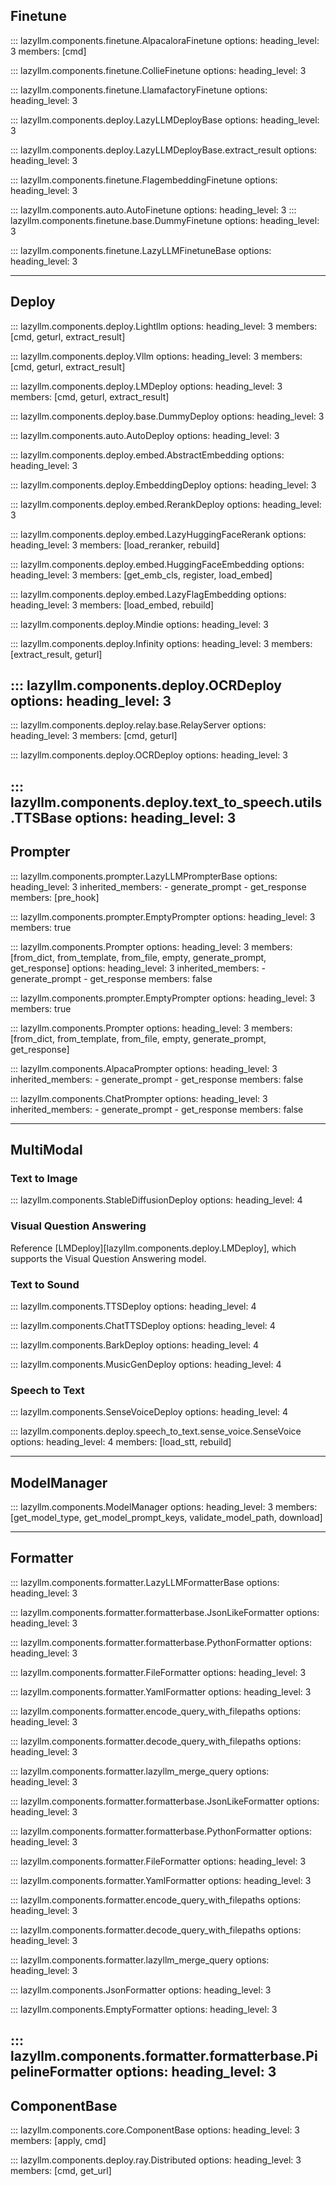 ## Finetune

::: lazyllm.components.finetune.AlpacaloraFinetune
    options:
      heading_level: 3
      members: [cmd]

::: lazyllm.components.finetune.CollieFinetune
    options:
      heading_level: 3

::: lazyllm.components.finetune.LlamafactoryFinetune
    options:
      heading_level: 3

::: lazyllm.components.deploy.LazyLLMDeployBase
    options:
      heading_level: 3

::: lazyllm.components.deploy.LazyLLMDeployBase.extract_result
    options:
      heading_level: 3
      
::: lazyllm.components.finetune.FlagembeddingFinetune
    options:
      heading_level: 3

::: lazyllm.components.auto.AutoFinetune
    options:
      heading_level: 3
::: lazyllm.components.finetune.base.DummyFinetune
    options:
      heading_level: 3

::: lazyllm.components.finetune.LazyLLMFinetuneBase
    options:
      heading_level: 3

---

## Deploy

::: lazyllm.components.deploy.Lightllm
    options:
      heading_level: 3
      members: [cmd, geturl, extract_result]

::: lazyllm.components.deploy.Vllm
    options:
      heading_level: 3
      members: [cmd, geturl, extract_result]

::: lazyllm.components.deploy.LMDeploy
    options:
      heading_level: 3
      members: [cmd, geturl, extract_result]

::: lazyllm.components.deploy.base.DummyDeploy
    options:
      heading_level: 3

::: lazyllm.components.auto.AutoDeploy
    options:
      heading_level: 3

::: lazyllm.components.deploy.embed.AbstractEmbedding
    options:
      heading_level: 3

::: lazyllm.components.deploy.EmbeddingDeploy
    options:
      heading_level: 3

::: lazyllm.components.deploy.embed.RerankDeploy
    options:
      heading_level: 3

::: lazyllm.components.deploy.embed.LazyHuggingFaceRerank
    options:
      heading_level: 3
      members: [load_reranker, rebuild]

::: lazyllm.components.deploy.embed.HuggingFaceEmbedding
    options:
      heading_level: 3
      members: [get_emb_cls, register, load_embed]

::: lazyllm.components.deploy.embed.LazyFlagEmbedding
    options:
      heading_level: 3
      members: [load_embed, rebuild]

::: lazyllm.components.deploy.Mindie
    options:
      heading_level: 3

::: lazyllm.components.deploy.Infinity
    options:
      heading_level: 3
      members: [extract_result, geturl]
      
::: lazyllm.components.deploy.OCRDeploy
    options:
      heading_level: 3
---

::: lazyllm.components.deploy.relay.base.RelayServer
    options:
      heading_level: 3
      members: [cmd, geturl]

::: lazyllm.components.deploy.OCRDeploy
    options:
      heading_level: 3

::: lazyllm.components.deploy.text_to_speech.utils.TTSBase
    options:
      heading_level: 3
---

## Prompter

::: lazyllm.components.prompter.LazyLLMPrompterBase
    options:
      heading_level: 3
    inherited_members:
      - generate_prompt
      - get_response
    members: [pre_hook]

::: lazyllm.components.prompter.EmptyPrompter
    options:
      heading_level: 3
      members: true

::: lazyllm.components.Prompter
    options:
      heading_level: 3
      members: [from_dict, from_template, from_file, empty, generate_prompt, get_response]
  options:
    heading_level: 3
    inherited_members:
      - generate_prompt
      - get_response
    members: false

::: lazyllm.components.prompter.EmptyPrompter
    options:
      heading_level: 3
      members: true

::: lazyllm.components.Prompter
    options:
      heading_level: 3
      members: [from_dict, from_template, from_file, empty, generate_prompt, get_response]

::: lazyllm.components.AlpacaPrompter
    options:
      heading_level: 3
	  inherited_members:
	    - generate_prompt
	    - get_response
    members: false

::: lazyllm.components.ChatPrompter
    options:
      heading_level: 3
	  inherited_members:
	    - generate_prompt
	    - get_response
    members: false

---

## MultiModal

### Text to Image

::: lazyllm.components.StableDiffusionDeploy
    options:
      heading_level: 4

### Visual Question Answering

Reference [LMDeploy][lazyllm.components.deploy.LMDeploy], which supports the Visual Question Answering model.

### Text to Sound

::: lazyllm.components.TTSDeploy
    options:
      heading_level: 4

::: lazyllm.components.ChatTTSDeploy
    options:
      heading_level: 4

::: lazyllm.components.BarkDeploy
    options:
      heading_level: 4

::: lazyllm.components.MusicGenDeploy
    options:
      heading_level: 4

### Speech to Text

::: lazyllm.components.SenseVoiceDeploy
    options:
      heading_level: 4

::: lazyllm.components.deploy.speech_to_text.sense_voice.SenseVoice
    options:
      heading_level: 4
      members: [load_stt, rebuild]

---

## ModelManager

::: lazyllm.components.ModelManager
    options:
      heading_level: 3
      members: [get_model_type, get_model_prompt_keys, validate_model_path, download]

---

## Formatter

::: lazyllm.components.formatter.LazyLLMFormatterBase
    options:
      heading_level: 3

::: lazyllm.components.formatter.formatterbase.JsonLikeFormatter
    options:
      heading_level: 3

::: lazyllm.components.formatter.formatterbase.PythonFormatter
    options:
      heading_level: 3

::: lazyllm.components.formatter.FileFormatter
    options:
      heading_level: 3

::: lazyllm.components.formatter.YamlFormatter
    options:
      heading_level: 3

::: lazyllm.components.formatter.encode_query_with_filepaths
    options:
      heading_level: 3

::: lazyllm.components.formatter.decode_query_with_filepaths
    options:
      heading_level: 3

::: lazyllm.components.formatter.lazyllm_merge_query
    options:
      heading_level: 3

::: lazyllm.components.formatter.formatterbase.JsonLikeFormatter
    options:
      heading_level: 3

::: lazyllm.components.formatter.formatterbase.PythonFormatter
    options:
      heading_level: 3

::: lazyllm.components.formatter.FileFormatter
    options:
      heading_level: 3

::: lazyllm.components.formatter.YamlFormatter
    options:
      heading_level: 3

::: lazyllm.components.formatter.encode_query_with_filepaths
    options:
      heading_level: 3

::: lazyllm.components.formatter.decode_query_with_filepaths
    options:
      heading_level: 3

::: lazyllm.components.formatter.lazyllm_merge_query
    options:
      heading_level: 3

::: lazyllm.components.JsonFormatter
    options:
      heading_level: 3

::: lazyllm.components.EmptyFormatter
    options:
      heading_level: 3

::: lazyllm.components.formatter.formatterbase.PipelineFormatter
    options:
      heading_level: 3
---

## ComponentBase

::: lazyllm.components.core.ComponentBase
    options:
      heading_level: 3
      members: [apply, cmd]

::: lazyllm.components.deploy.ray.Distributed
    options:
      heading_level: 3
      members: [cmd, get_url]